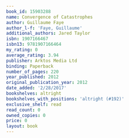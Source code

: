 ```yaml
---
book_id: 15903288
name: Convergence of Catastrophes
author: Guillaume Faye
author_l-f: 'Faye, Guillaume'
additional_authors: Jared Taylor
isbn: 1907166467
isbn13: 9781907166464
my_rating: 0
average_rating: 3.94
publisher: Arktos Media Ltd
binding: Paperback
number_of_pages: 220
year_published: 2012
original_publication_year: 2012
date_added: '2/28/2017'
bookshelves: altright
bookshelves_with_positions: 'altright (#192)'
exclusive_shelf: read
read_count: 0
owned_copies: 0
price: 0
layout: book
---
```

